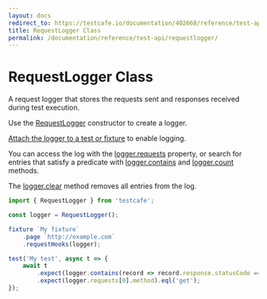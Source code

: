 ```yaml
---
layout: docs
redirect_to: https://testcafe.io/documentation/402668/reference/test-api/requestlogger
title: RequestLogger Class
permalink: /documentation/reference/test-api/requestlogger/
---
```

# RequestLogger Class

A request logger that stores the requests sent and responses received during test execution.

Use the [RequestLogger](../requestlogger/constructor.md) constructor to create a logger.

[Attach the logger to a test or fixture](../../../guides/advanced-guides/intercept-http-requests.md#attach-hooks-to-tests-and-fixtures) to enable logging.

You can access the log with the [logger.requests](requests.md) property, or search for entries that satisfy a predicate with [logger.contains](contains.md) and [logger.count](count.md) methods.

The [logger.clear](clear.md) method removes all entries from the log.

```js
import { RequestLogger } from 'testcafe';

const logger = RequestLogger();

fixture `My fixture`
    .page `http://example.com`
    .requestHooks(logger);

test('My test', async t => {
    await t
        .expect(logger.contains(record => record.response.statusCode === 200)).ok()
        .expect(logger.requests[0].method).eql('get');
});
```

